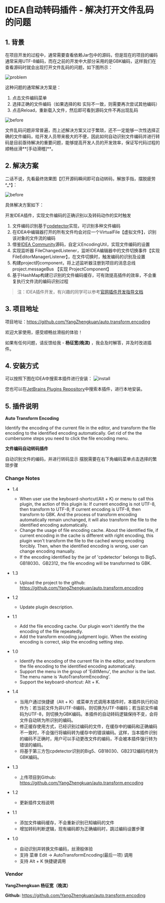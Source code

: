 # IDEA自动转码插件 - 解决打开文件乱码的问题

## 1. 背景

在项目开发的过程中，通常需要查看依赖Jar包中的源码，但是现在的项目的编码通常采用UTF-8编码，而在之前的开发中大部分采用的是GBK编码，这样我们在查看源码时就会出现打开文件乱码的问题，如下图所示：

![problem](./doc/problem.jpg)

这种问题的通常解决方案是：

1. 点击文件编码菜单
2. 选择正确的文件编码（如果选择的和 实际不一致，则需要再次尝试其他编码）
3. 点击Reload，重新载入文件，然后即可看到源码文件不再出现乱码

![before](./doc/before.gif)

文件乱码问题非常普遍，而上述解决方案又过于繁琐，还不一定能够一次性选择正确的文件编码，给开发人员带来极大的不便，因此如何自动识别文件编码并进行转码是目前亟待解决的重要问题，能够提高开发人员的开发效率，保证写代码过程的顺畅丝滑**[手动滑稽]**。


## 2. 解决方案

二话不说，先看最终效果图【打开源码瞬间即可自动转码，解放手指，摆脱疲劳 **^_^**】：

![before](./doc/after.gif)

具体解决方案如下：

开发IDEA插件，实现文件编码的正确识别以及转码动作的实时触发

1. 文件编码识别基于[cpdetector](http://cpdetector.sourceforge.net/)实现，可识别多种文件编码
2. 在IDEA中编辑器打开的所有文件均会对应一个VirtualFile【虚拟文件】，识别该对象的文件流的编码
3. 借鉴[IDEA Community](https://github.com/JetBrains/intellij-community)源码，自定义EncodingUtil，实现文件编码的设置
4. 实现监听器 FileChangedListener，监听IDEA编辑器中的文件切换事件【实现 FileEditorManagerListener】，在文件切换时，触发编码的识别及设置
5. 构建project的component，将上述监听器注册到项目的消息总线 project.messageBus 【实现 ProjectComponent】
6. 基于HashMap构建已识别的文件编码缓存，可有效提高插件的效率，不会重复执行文件流的编码识别过程

> 注：IDEA插件开发，有兴趣的同学可以参考[官网插件开发指导文档](https://link.jianshu.com/?t=http://www.jetbrains.org/intellij/sdk/docs/)

## 3. 项目地址

项目地址：https://github.com/YangZhengkuan/auto.transform.encoding

欢迎大家使用，感受顺畅丝滑般的体验！

如果有任何问题，请反馈给我 - **杨征宽(晚滨)** ，我会及时解答，并及时改进插件。


## 4. 安装方式

可以按照下图在IDEA中搜索本插件进行安装：
![install](./doc/install.gif)

您也可以在[JetBrains Plugins Repository](https://plugins.jetbrains.com/)中搜索本插件，进行本地安装。

## 5. 插件说明

**Auto Transform Encoding**

Identify the encoding of the current file in the editor, and transform the file encoding to the identified encoding automatically. Get rid of the the cumbersome steps you need to click the file encoding menu.
 
**文件编码自动转码插件**

自动识别文件的编码，并进行转码显示 摆脱需要在右下角编码菜单点击选择的繁琐步骤 

### Change Notes
- 1.4
    - When user use the keyboard-shortcut(Alt + K) or menu to call this plugin, the action of this plugin is: If current encoding is not UTF-8, then transform to UTF-8; If current encoding is UTF-8, then transform to GBK. And the process of transform encoding automatically remain unchanged, it will also transform the file to the identified encoding automatically.
    - Change the usage of file encoding cache. About the identified file, if current encoding in the cache is different with right encoding, this plugin won't transform the file to the cached wrong encoding forcibly. Then, when the identified encoding is wrong, user can change encoding manually.
    - If the encoding identified by the jar of 'cpdetector' belongs to Big5、GB18030、GB2312, the file encoding will be transformed to GBK.

- 1.3

    - Upload the project to the github: https://github.com/YangZhengkuan/auto.transform.encoding

- 1.2
    - Update plugin description.

- 1.1

    - Add the file encoding cache. Our plugin won't identify the the encoding of the file repeatedly.
    - Add the transform encoding judgment logic. When the existing encoding is correct, skip the encoding setting step.

- 1.0

    - Identify the encoding of the current file in the editor, and transform the file encoding to the identified encoding automatically.
    - Support the menu in the group of 'EditMenu', the anchor is the last. The menu name is 'AutoTransformEncoding'.
    - Support the keyboard-shortcut: Alt + K.

- 1.4
    - 当用户通过快捷键（Alt + K）或菜单方式调用本插件时，本插件执行的动作为：若当前文件为非UTF-8编码，则切换为UTF-8编码；若当前文件编码为UTF-8，则切换为GBK编码。本插件的自动转码逻辑保持不变，会将文件自动转为所识别的编码。
    - 修正缓存使用方式，已经识别过编码的文件，在缓存中的编码和正确编码不一致时，不会强行将编码转为缓存中的错误编码。这样，当本插件识别的编码不正确时，用户可以手动更改文件的编码，不会被本插件强行转为错误的编码。
    - 将基于第三方包cpdetector识别的Big5、GB18030、GB2312编码均转为GBK编码。
      
- 1.3

    - 上传项目到Github: https://github.com/YangZhengkuan/auto.transform.encoding
    
- 1.2

    - 更新插件文档说明
    
- 1.1

    - 添加文件编码缓存，不会重新识别已知编码的文件
    - 增加转码判断逻辑，现有编码即为正确编码时，跳过编码设置步骤
    
- 1.0

    - 自动识别并转换文件编码，丝滑般体验
    - 支持 菜单 Edit → AutoTransformEncoding(最后一项) 调用
    - 支持 Alt + K 快捷键调用

### Vendor

**YangZhengkuan 杨征宽（晚滨）**
 
**Github:** https://github.com/YangZhengkuan/auto.transform.encoding